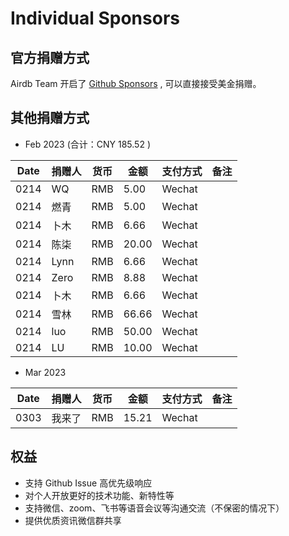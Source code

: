 # Individual Sponsors

## 官方捐赠方式

Airdb Team 开启了 [Github Sponsors](https://github.com/sponsors/airdb?frequency=one-time) , 可以直接接受美金捐赠。

## 其他捐赠方式

- Feb 2023 (合计：CNY 185.52 )

|Date | 捐赠人 |  货币 |  金额 | 支付方式 | 备注 |
|----| --- | --- | --- | --- | --- |
|0214| WQ | RMB | 5.00 | Wechat |
|0214| 燃青 | RMB | 5.00 | Wechat |
|0214| 卜木 | RMB | 6.66 | Wechat |
|0214| 陈柒 | RMB | 20.00 | Wechat |
|0214| Lynn | RMB | 6.66 | Wechat |
|0214| Zero | RMB | 8.88 | Wechat |
|0214| 卜木 | RMB | 6.66 | Wechat |
|0214| 雪林 | RMB | 66.66 | Wechat |
|0214| luo | RMB | 50.00 | Wechat |
|0214| LU | RMB | 10.00 | Wechat |

- Mar 2023

|Date | 捐赠人 |  货币 |  金额 | 支付方式 | 备注 |
|----| --- | --- | --- | --- | --- |
|0303| 我来了 | RMB | 15.21 | Wechat |

## 权益

- 支持 Github Issue 高优先级响应
- 对个人开放更好的技术功能、新特性等
- 支持微信、zoom、飞书等语音会议等沟通交流（不保密的情况下）
- 提供优质资讯微信群共享
